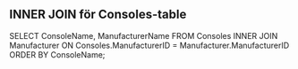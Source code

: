 INNER JOIN för Consoles-table
--------------------------------------------------------------------
SELECT ConsoleName, ManufacturerName
FROM Consoles
INNER JOIN Manufacturer
ON Consoles.ManufacturerID = Manufacturer.ManufacturerID
ORDER BY ConsoleName;